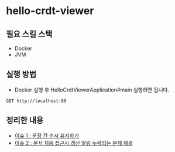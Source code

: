 # hello-crdt-viewer


## 필요 스킬 스택

- Docker
- JVM

## 실행 방법
- Docker 실행 후 HelloCrdtViewerApplication#main 실행하면 됩니다.

```http request
GET http://localhost:80
```

## 정리한 내용

- [이슈 1 : 문장 간 순서 유지하기](https://github.com/this-is-spear/hello-crdt-viewer/issues/1)
- [이슈 2 : 문서 처음 접근시 갱신 알림 누락되는 문제 해결](https://github.com/this-is-spear/hello-crdt-viewer/issues/2)

